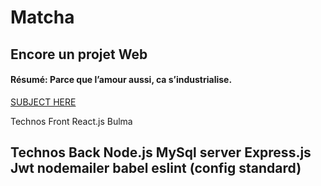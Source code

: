 # Matcha
## Encore un projet Web
#### Résumé: Parce que l’amour aussi, ca s’industrialise.

[SUBJECT HERE](./matcha.fr.pdf)

Technos Front
React.js
Bulma

Technos Back
Node.js
MySql server
Express.js
Jwt
nodemailer
babel
eslint (config standard)
---